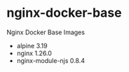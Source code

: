 # nginx-docker-base

Nginx Docker Base Images

- alpine 3.19
- nginx 1.26.0
- nginx-module-njs 0.8.4
